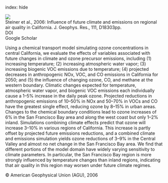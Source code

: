 index: hide

<div class="Citation">
    <div class="Citation-thumb CitationThumb-linked"  data-href="https://doi.org/10.1029/2005jd006935">
      <img src="https://static.claimspace.cloud/climate-study-static/refs/thumbs/11/Steiner_et_al_2006-thumb.png" />
    </div>

  <div class="Citation-body">
    <div class="Citation-text">Steiner et al., 2006: Influence of future climate and emissions on regional air quality in California. <span class="Article-journal">J. Geophys. Res., </span><span class="Article-volume">111, </span>D18303pp.</div>
    <div class="Citation-links">
      <div class="CitationLink" data-href="https://doi.org/10.1029/2005jd006935">
        <div class="CitationLink-icon CitationLink-Doi"></div>
        <div class="CitationLink-text">DOI</div>
      </div>
      <div class="CitationLink" data-href="https://scholar.google.com/scholar?q=10.1029/2005jd006935">
        <div class="CitationLink-icon CitationLink-Scholar"></div>
        <div class="CitationLink-text">Google Scholar</div>
      </div>
    </div>
  </div>
</div>

Using a chemical transport model simulating ozone concentrations in central California, we evaluate the effects of variables associated with future changes in climate and ozone precursor emissions, including (1) increasing temperature; (2) increasing atmospheric water vapor; (3) increasing biogenic VOC emissions due to temperature; (4) projected decreases in anthropogenic NOx, VOC, and CO emissions in California for 2050; and (5) the influence of changing ozone, CO, and methane at the western boundary. Climatic changes expected for temperature, atmospheric water vapor, and biogenic VOC emissions each individually cause a 1–5% increase in the daily peak ozone. Projected reductions in anthropogenic emissions of 10–50% in NOx and 50–70% in VOCs and CO have the greatest single effect, reducing ozone by 8–15% in urban areas. Changes to the chemical boundary conditions lead to ozone increases of 6% in the San Francisco Bay area and along the west coast but only 1–2% inland. Simulations combining climate effects predict that ozone will increase 3–10% in various regions of California. This increase is partly offset by projected future emissions reductions, and a combined climate and emissions simulation yields ozone reductions of 3–9% in the Central Valley and almost no net change in the San Francisco Bay area. We find that different portions of the model domain have widely varying sensitivity to climate parameters. In particular, the San Francisco Bay region is more strongly influenced by temperature changes than inland regions, indicating that air quality in this region may worsen under future climate regimes.

<div class="Citation-copy">
&copy; American Geophysical Union (AGU), 2006
</div>